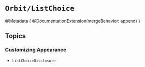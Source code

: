 # ``Orbit/ListChoice``

@Metadata {
    @DocumentationExtension(mergeBehavior: append)
}

## Topics

### Customizing Appearance

- ``ListChoiceDisclosure``
